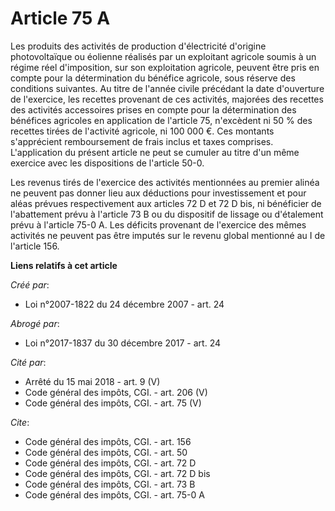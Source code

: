 # Article 75 A

Les produits des activités de production d'électricité d'origine photovoltaïque ou éolienne réalisés par un exploitant
agricole soumis à un régime réel d'imposition, sur son exploitation agricole, peuvent être pris en compte pour la
détermination du bénéfice agricole, sous réserve des conditions suivantes. Au titre de l'année civile précédant la date
d'ouverture de l'exercice, les recettes provenant de ces activités, majorées des recettes des activités accessoires prises en
compte pour la détermination des bénéfices agricoles en application de l'article 75, n'excèdent ni 50 % des recettes tirées
de l'activité agricole, ni 100 000 €. Ces montants s'apprécient remboursement de frais inclus et taxes comprises.
L'application du présent article ne peut se cumuler au titre d'un même exercice avec les dispositions de l'article 50-0. 

Les revenus tirés de l'exercice des activités mentionnées au premier alinéa ne peuvent pas donner lieu aux déductions pour
investissement et pour aléas prévues respectivement aux articles 72 D et 72 D bis, ni bénéficier de l'abattement prévu à
l'article 73 B ou du dispositif de lissage ou d'étalement prévu à l'article 75-0 A. Les déficits provenant de l'exercice des
mêmes activités ne peuvent pas être imputés sur le revenu global mentionné au I de l'article 156.

**Liens relatifs à cet article**

_Créé par_:

  - Loi n°2007-1822 du 24 décembre 2007 - art. 24

_Abrogé par_:

  - Loi n°2017-1837 du 30 décembre 2017 - art. 24

_Cité par_:

  - Arrêté du 15 mai 2018 - art. 9 (V)
  - Code général des impôts, CGI. - art. 206 (V)
  - Code général des impôts, CGI. - art. 75 (V)

_Cite_:

  - Code général des impôts, CGI. - art. 156
  - Code général des impôts, CGI. - art. 50
  - Code général des impôts, CGI. - art. 72 D
  - Code général des impôts, CGI. - art. 72 D bis
  - Code général des impôts, CGI. - art. 73 B
  - Code général des impôts, CGI. - art. 75-0 A
